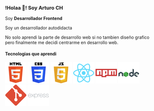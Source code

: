 ### !Holaa 👋! Soy Arturo CH

<p align="">Soy <strong>Desarrollador Frontend</strong></p>

<p>Soy un desarrollador autodidacta </p>
<p>No solo aprendi la parte de desarrollo web si no tambien diseño grafico pero finalmente me decidi centrarme en desarrollo web.</p>

#### Tecnologias que aprendi

<p>
    <img src="https://raw.githubusercontent.com/arturo1997/arturo1997/main/html-icon.png" />
    <img src="https://raw.githubusercontent.com/arturo1997/arturo1997/main/css-icon.png" />
    <img src="https://raw.githubusercontent.com/arturo1997/arturo1997/main/javascript-icon.png" />
    <img src="https://raw.githubusercontent.com/arturo1997/arturo1997/main/react-icon.png" />
    <img src="https://raw.githubusercontent.com/arturo1997/arturo1997/main/npm-icon.png" />
    <img src="https://raw.githubusercontent.com/arturo1997/arturo1997/main/node-icon.png" />
    <img src="https://raw.githubusercontent.com/arturo1997/arturo1997/main/git-icon.png" />
    <img src="https://raw.githubusercontent.com/arturo1997/arturo1997/main/express-icon.png" />
</p>

